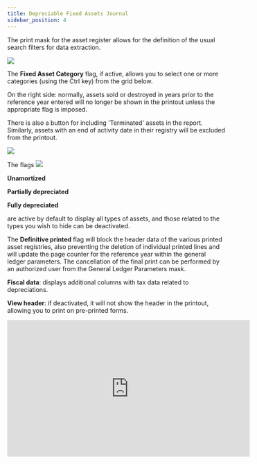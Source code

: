 ```yaml
---
title: Depreciable Fixed Assets Journal
sidebar_position: 4
---
```


The print mask for the asset register allows for the definition of the usual search filters for data extraction.

![](/img/it-it/finance-area/fixed-assets/reports-fixed-assets/depreciable-fixed-assets-journal/image01.png)

The **Fixed Asset Category** flag, if active, allows you to select one or more categories (using the Ctrl key) from the grid below.

 

On the right side: normally, assets sold or destroyed in years prior to the reference year entered will no longer be shown in the printout unless the appropriate flag is imposed. 

There is also a button for including 'Terminated' assets in the report. Similarly, assets with an end of activity date in their registry will be excluded from the printout.

![](/img/it-it/finance-area/fixed-assets/reports-fixed-assets/depreciable-fixed-assets-journal/image02.png)

The flags ![](/img/it-it/finance-area/fixed-assets/reports-fixed-assets/depreciable-fixed-assets-journal/image03.png)

**Unamortized**

**Partially depreciated**

**Fully depreciated**

are active by default to display all types of assets, and those related to the types you wish to hide can be deactivated.

 

The **Definitive printed** flag will block the header data of the various printed asset registries, also preventing the deletion of individual printed lines and will update the page counter for the reference year within the general ledger parameters. The cancellation of the final print can be performed by an authorized user from the General Ledger Parameters mask.

**Fiscal data**: displays additional columns with tax data related to depreciations.

**View header**: if deactivated, it will not show the header in the printout, allowing you to print on pre-printed forms.

<iframe width="560" height="315" src="https://www.youtube.com/embed/0vMJpldI7fw" title="YouTube video player" frameborder="0" allowfullscreen="true"></iframe>